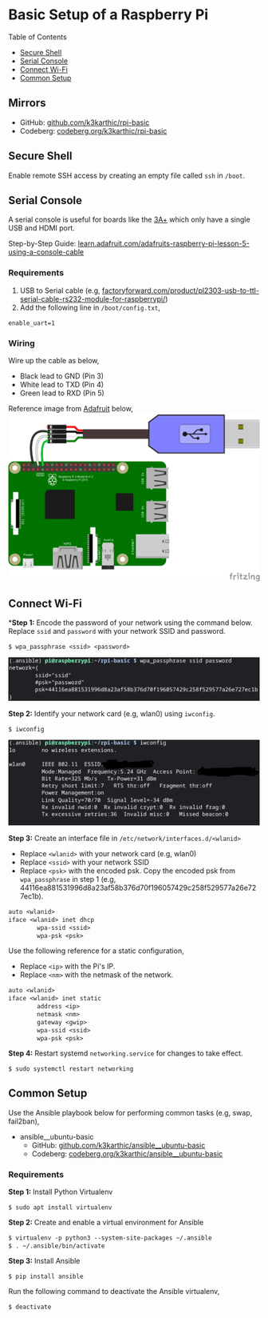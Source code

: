 # Basic Setup of a Raspberry Pi

Table of Contents
* [Secure Shell](#secure-shell)
* [Serial Console](#serial-console)
* [Connect Wi-Fi](#connect-wi-fi)
* [Common Setup](#common-setup)

## Mirrors

* GitHub: [github.com/k3karthic/rpi-basic](https://github.com/k3karthic/rpi-basic/)
* Codeberg: [codeberg.org/k3karthic/rpi-basic](https://codeberg.org/k3karthic/rpi-basic)

## Secure Shell

Enable remote SSH access by creating an empty file called `ssh` in `/boot`.

## Serial Console

A serial console is useful for boards like the [3A+](https://www.raspberrypi.com/products/raspberry-pi-3-model-a-plus/) which only have a single USB and HDMI port.

Step-by-Step Guide: [learn.adafruit.com/adafruits-raspberry-pi-lesson-5-using-a-console-cable](https://learn.adafruit.com/adafruits-raspberry-pi-lesson-5-using-a-console-cable)

### Requirements

1. USB to Serial cable (e.g, [factoryforward.com/product/pl2303-usb-to-ttl-serial-cable-rs232-module-for-raspberrypi/](https://www.factoryforward.com/product/pl2303-usb-to-ttl-serial-cable-rs232-module-for-raspberrypi/))
2. Add the following line in `/boot/config.txt`,
```
enable_uart=1
```

### Wiring

Wire up the cable as below,
* Black lead to GND (Pin 3)
* White lead to TXD (Pin 4)
* Green lead to RXD (Pin 5)

Reference image from [Adafruit](https://learn.adafruit.com/adafruits-raspberry-pi-lesson-5-using-a-console-cable/connect-the-lead) below,
![serial console wiring](resources/serial_wiring.png)

## Connect Wi-Fi

***Step 1:** Encode the password of your network using the command below. Replace `ssid` and `password` with your network SSID and password.

```
$ wpa_passphrase <ssid> <password>
```

![screenshot of wpa_passphrase](resources/wpa_passphrase.png)

**Step 2:** Identify your network card (e.g, wlan0) using `iwconfig`.

```
$ iwconfig
```

![screenshot of iwconfig](resources/iwconfig.png)

**Step 3:** Create an interface file in `/etc/network/interfaces.d/<wlanid>`
* Replace `<wlanid>` with your network card (e.g, wlan0)
* Replace `<ssid>` with your network SSID
* Replace `<psk>` with the encoded psk. Copy the encoded psk from `wpa_passphrase` in step 1 (e.g, 44116ea881531996d8a23af58b376d70f196057429c258f529577a26e727ec1b).

```
auto <wlanid>
iface <wlanid> inet dhcp
        wpa-ssid <ssid>
        wpa-psk <psk>
```

Use the following reference for a static configuration,
* Replace `<ip>` with the Pi's IP.
* Replace `<nm>` with the netmask of the network.

```
auto <wlanid>
iface <wlanid> inet static
        address <ip>
        netmask <nm>
        gateway <gwip>
        wpa-ssid <ssid>
        wpa-psk <psk>
```
  
**Step 4:** Restart systemd `networking.service` for changes to take effect.

```
$ sudo systemctl restart networking
```

## Common Setup

Use the Ansible playbook below for performing common tasks (e.g, swap, fail2ban),
* ansible__ubuntu-basic
  * GitHub: [github.com/k3karthic/ansible__ubuntu-basic](https://github.com/k3karthic/ansible__ubuntu-basic)
  * Codeberg: [codeberg.org/k3karthic/ansible__ubuntu-basic](https://codeberg.org/k3karthic/ansible__ubuntu-basic)

### Requirements

**Step 1:** Install Python Virtualenv
```
$ sudo apt install virtualenv
```

**Step 2:** Create and enable a virtual environment for Ansible
```
$ virtualenv -p python3 --system-site-packages ~/.ansible
$ . ~/.ansible/bin/activate
```

**Step 3:** Install Ansible
```
$ pip install ansible
```

Run the following command to deactivate the Ansible virtualenv,
```
$ deactivate
```
